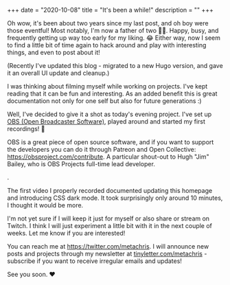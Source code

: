 +++
date = "2020-10-08"
title = "It's been a while!"
description = ""
+++

Oh wow, it's been about two years since my last post, and oh boy were those eventful! Most notably, I'm now a father of two 🐥🍼. Happy, busy, and frequently getting up way too early for my liking. 😂 Either way, now I seem to find a little bit of time again to hack around and play with interesting things, and even to post about it!

(Recently I've updated this blog - migrated to a new Hugo version, and gave it an overall UI update and cleanup.)

I was thinking about filming myself while working on projects. I've kept reading that it can be fun and interesting. As an added benefit this is great documentation not only for one self but also for future generations :)

Well, I've decided to give it a shot as today's evening project. I've set up [OBS (Open Broadcaster Software)](https://obsproject.com/), played around and started my first recordings! 🎉

OBS is a great piece of open source software, and if you want to support the developers you can do it through Patreon and Open Collective: https://obsproject.com/contribute. A particular shout-out to Hugh "Jim" Bailey, who is OBS Projects full-time lead developer.

.

The first video I properly recorded documented updating this homepage and introducing CSS dark mode. It took surprisingly only around 10 minutes, I thought it would be more.

I'm not yet sure if I will keep it just for myself or also share or stream on Twitch. I think I will just experiment a little bit with it in the next couple of weeks. Let me know if you are interested!

You can reach me at https://twitter.com/metachris. I will announce new posts and projects through my newsletter at [tinyletter.com/metachris](https://tinyletter.com/metachris) - subscribe if you want to receive irregular emails and updates!

See you soon. ♥️
